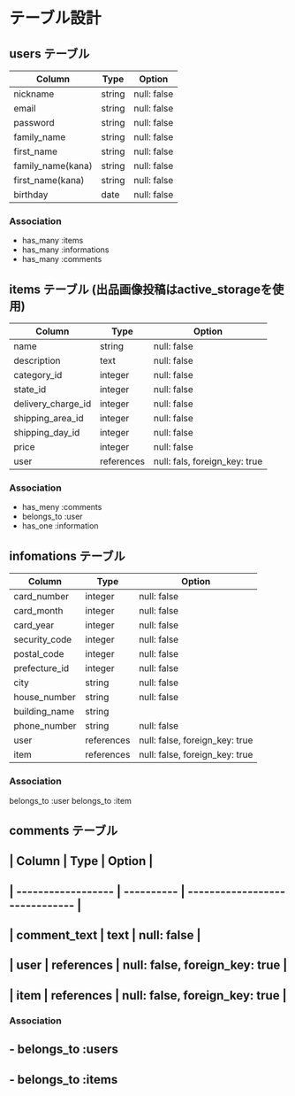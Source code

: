 # テーブル設計

## users テーブル

| Column             | Type     | Option      |
| ------------------ | -------- | ----------- |
| nickname           | string   | null: false |
| email              | string   | null: false |
| password           | string   | null: false |
| family_name        | string   | null: false |
| first_name         | string   | null: false |
| family_name(kana)  | string   | null: false |
| first_name(kana)   | string   | null: false |
| birthday           | date     | null: false |

### Association

- has_many :items
- has_many :informations
- has_many :comments


## items テーブル (出品画像投稿はactive_storageを使用)

| Column             | Type       | Option                        |
| ------------------ | ---------- | ----------------------------- |
| name               | string     | null: false                   |
| description        | text       | null: false                   |
| category_id        | integer    | null: false                   |
| state_id           | integer    | null: false                   |
| delivery_charge_id | integer    | null: false                   |
| shipping_area_id   | integer    | null: false                   |
| shipping_day_id    | integer    | null: false                   |
| price              | integer    | null: false                   |
| user               | references | null: fals, foreign_key: true |

### Association

- has_meny :comments
- belongs_to :user
- has_one :information


## infomations テーブル

| Column             | Type       | Option                         |
| ------------------ | ---------- | ------------------------------ |
| card_number        | integer    | null: false                    |
| card_month         | integer    | null: false                    |
| card_year          | integer    | null: false                    |
| security_code      | integer    | null: false                    |
| postal_code        | integer    | null: false                    |
| prefecture_id      | integer    | null: false                    |
| city               | string     | null: false                    |
| house_number       | string     | null: false                    |
| building_name      | string     |                                |
| phone_number       | string     | null: false                    |
| user               | references | null: false, foreign_key: true |
| item               | references | null: false, foreign_key: true |

### Association

belongs_to :user
belongs_to :item

## comments テーブル

## | Column             | Type       | Option                         |
## | ------------------ | ---------- | ------------------------------ |
## | comment_text       | text       | null: false                    |
## | user               | references | null: false, foreign_key: true |
## | item               | references | null: false, foreign_key: true |

### Association

## - belongs_to :users
## - belongs_to :items